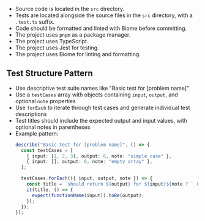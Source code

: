 - Source code is located in the `src` directory.
- Tests are located alongside the source files in the `src` directory, with a `.test.ts` suffix.
- Code should be formatted and linted with Biome before committing.
- The project uses `pnpm` as a package manager.
- The project uses TypeScript.
- The project uses Jest for testing.
- The project uses Biome for linting and formatting.

## Test Structure Pattern
- Use descriptive test suite names like "Basic test for [problem name]"
- Use a `testCases` array with objects containing `input`, `output`, and optional `note` properties
- Use `forEach` to iterate through test cases and generate individual test descriptions
- Test titles should include the expected output and input values, with optional notes in parentheses
- Example pattern:
  ```typescript
  describe("Basic test for [problem name]", () => {
    const testCases = [
      { input: [1, 2, 3], output: 6, note: "simple case" },
      { input: [], output: 0, note: "empty array" },
    ];

    testCases.forEach(({ input, output, note }) => {
      const title = `should return ${output} for ${input}${note ? ` (${note})` : ""}`;
      it(title, () => {
        expect(functionName(input)).toBe(output);
      });
    });
  });
  ```